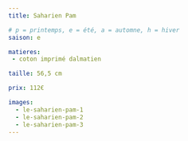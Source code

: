 ```yaml
---
title: Saharien Pam

# p = printemps, e = été, a = automne, h = hiver
saison: e

matieres:
 - coton imprimé dalmatien

taille: 56,5 cm

prix: 112€

images:
  - le-saharien-pam-1
  - le-saharien-pam-2
  - le-saharien-pam-3
---
```

